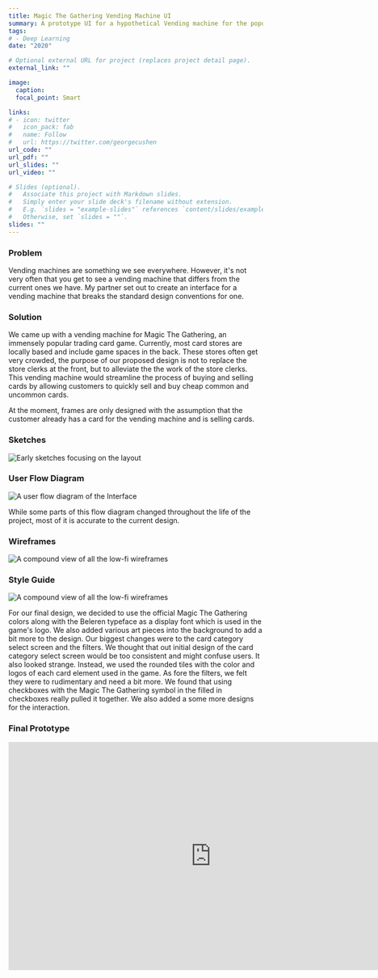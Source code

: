 ```yaml
---
title: Magic The Gathering Vending Machine UI
summary: A prototype UI for a hypothetical Vending machine for the popular trading card game Magic The Gathering (MTG).
tags:
# - Deep Learning
date: "2020"

# Optional external URL for project (replaces project detail page).
external_link: ""

image:
  caption: 
  focal_point: Smart

links:
# - icon: twitter
#   icon_pack: fab
#   name: Follow
#   url: https://twitter.com/georgecushen
url_code: ""
url_pdf: ""
url_slides: ""
url_video: ""

# Slides (optional).
#   Associate this project with Markdown slides.
#   Simply enter your slide deck's filename without extension.
#   E.g. `slides = "example-slides"` references `content/slides/example-slides.md`.
#   Otherwise, set `slides = ""`.
slides: ""
---
```


<h3>Problem</h3>


Vending machines are something we see everywhere. However, it's not very often that you get to see a vending machine that differs from the current ones we have. My partner set out to create an interface for a vending machine that breaks the standard design conventions for one.


<h3>Solution</h3>


We came up with a vending machine for Magic The Gathering, an immensely popular trading card game. Currently, most card stores are locally based and include game spaces in the back. These stores often get very crowded, the purpose of our proposed design is not to replace the store clerks at the front, but to alleviate the the work of the store clerks. This vending machine would streamline the process of buying and selling cards by allowing customers to quickly sell and buy cheap common and uncommon cards.

At the moment, frames are only designed with the assumption that the customer already has a card for the vending machine and is selling cards. 

<h3>Sketches</h3>

<img src="/static/portfolio/MTGV/sketches.png" alt="Early sketches focusing on the layout">

<h3>User Flow Diagram</h3>

<img src="/static/portfolio/MTGV/flow.png" alt="A user flow diagram of the Interface">

While some parts of this flow diagram changed throughout the life of the project, most of it is accurate to the current design. 

<h3>Wireframes</h3>

<img src="/static/portfolio/MTGV/wireframes.png" alt="A compound view of all the low-fi wireframes">

<h3>Style Guide</h3>

<img src="/static/portfolio/MTGV/styleguide.png" alt="A compound view of all the low-fi wireframes">

For our final design, we decided to use the official Magic The Gathering colors along with the Beleren typeface as a display font which is used in the game's logo. We also added various art pieces into the background to add a bit more to the design. Our biggest changes were to the card category select screen and the filters. We thought that out initial design of the card category select screen would be too consistent and might confuse users. It also looked strange. Instead, we used the rounded tiles with the color and logos of each card element used in the game. As fore the filters, we felt they were to rudimentary and need a bit more. We found that using checkboxes with the Magic The Gathering symbol in the filled in checkboxes really pulled it together. We also added a some more designs for the interaction. 

<h3>Final Prototype</h3>

<iframe style="border: 1px solid rgba(0, 0, 0, 0.1);" width="800" height="450" src="https://www.figma.com/embed?embed_host=share&url=https%3A%2F%2Fwww.figma.com%2Fproto%2FsDW38BfMENB7mm0p1anmJu%2FMTG-Vending-Project%3Fpage-id%3D56466%253A190%26node-id%3D56466%253A714%26viewport%3D1062%252C542%252C0.09153234213590622%26scaling%3Dmin-zoom" allowfullscreen></iframe>